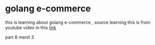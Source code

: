 # golang e-commerce
this is learning about golang e-commerce , source learning this is from youtube video in this [link](https://www.youtube.com/watch?v=4xjl3RvAOqM)

part 8 menit 3

